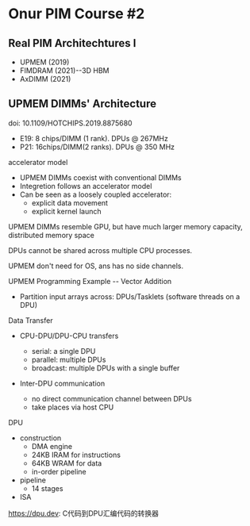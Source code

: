 # Onur PIM Course #2

## Real PIM Architechtures I

+ UPMEM (2019)
+ FIMDRAM (2021)--3D HBM
+ AxDIMM (2021)

## UPMEM DIMMs' Architecture

doi: 10.1109/HOTCHIPS.2019.8875680

+ E19: 8 chips/DIMM (1 rank). DPUs @ 267MHz
+ P21: 16chips/DIMM(2 ranks). DPUs @ 350 MHz

accelerator model

+ UPMEM DIMMs coexist with conventional DIMMs
+ Integretion follows an accelerator model
+ Can be seen as a loosely coupled accelerator:
  - explicit data movement 
  - explicit kernel launch

UPMEM DIMMs resemble GPU, but have much larger memory capacity, distributed memory space

DPUs cannot be shared across multiple CPU processes.

UPMEM don't need for OS, ans has no side channels.

UPMEM Programming Example -- Vector Addition

+ Partition input arrays across: DPUs/Tasklets (software threads on a DPU)

Data Transfer

+ CPU-DPU/DPU-CPU transfers
  - serial: a single DPU
  - parallel: multiple DPUs
  - broadcast: multiple DPUs with a single buffer

+ Inter-DPU communication
  - no direct communication channel between DPUs
  - take places via host CPU

DPU

+ construction
  - DMA engine
  - 24KB IRAM for instructions
  - 64KB WRAM for data
  - in-order pipeline
+ pipeline
  - 14 stages
+ ISA

https://dpu.dev: C代码到DPU汇编代码的转换器

